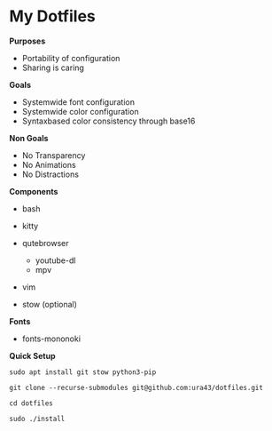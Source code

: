 # My Dotfiles

**Purposes**
* Portability of configuration
* Sharing is caring

**Goals**
* Systemwide font configuration
* Systemwide color configuration
* Syntaxbased color consistency through base16

**Non Goals**
* No Transparency
* No Animations
* No Distractions

**Components**
* bash
* kitty
* qutebrowser
    * youtube-dl
    * mpv
* vim

* stow (optional)

**Fonts**
* fonts-mononoki

**Quick Setup**

    sudo apt install git stow python3-pip

    git clone --recurse-submodules git@github.com:ura43/dotfiles.git

    cd dotfiles

    sudo ./install
